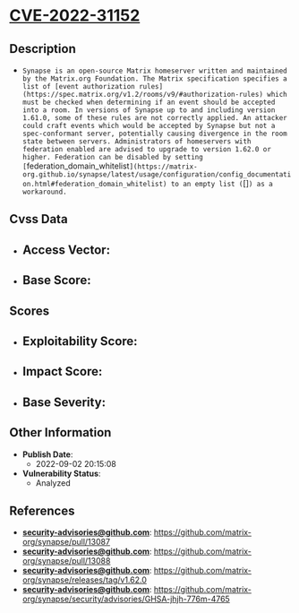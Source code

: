 
# [CVE-2022-31152](https://cve.mitre.org/cgi-bin/cvename.cgi?name=CVE-2022-31152)

## Description

- `Synapse is an open-source Matrix homeserver written and maintained by the Matrix.org Foundation. The Matrix specification specifies a list of [event authorization rules](https://spec.matrix.org/v1.2/rooms/v9/#authorization-rules) which must be checked when determining if an event should be accepted into a room. In versions of Synapse up to and including version 1.61.0, some of these rules are not correctly applied. An attacker could craft events which would be accepted by Synapse but not a spec-conformant server, potentially causing divergence in the room state between servers. Administrators of homeservers with federation enabled are advised to upgrade to version 1.62.0 or higher. Federation can be disabled by setting [`federation_domain_whitelist`](https://matrix-org.github.io/synapse/latest/usage/configuration/config_documentation.html#federation_domain_whitelist) to an empty list (`[]`) as a workaround.`

## Cvss Data

- **Access Vector**:
  - 
- **Base Score**:
  - 

## Scores

- **Exploitability Score**:
  - 
- **Impact Score**:
  - 
- **Base Severity**:
  - 

## Other Information

- **Publish Date**:
  - 2022-09-02 20:15:08
- **Vulnerability Status**:
  - Analyzed

## References

- **security-advisories@github.com**: https://github.com/matrix-org/synapse/pull/13087
- **security-advisories@github.com**: https://github.com/matrix-org/synapse/pull/13088
- **security-advisories@github.com**: https://github.com/matrix-org/synapse/releases/tag/v1.62.0
- **security-advisories@github.com**: https://github.com/matrix-org/synapse/security/advisories/GHSA-jhjh-776m-4765
